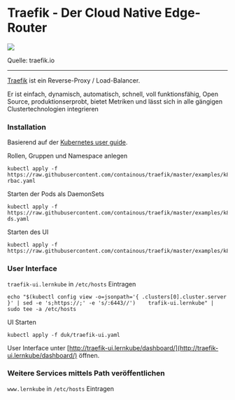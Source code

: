 Traefik - Der Cloud Native Edge-Router
======================================

![](https://d33wubrfki0l68.cloudfront.net/7c5fd7d38c371e23cdff059e6cebb10292cd441c/7d420/assets/img/traefik-architecture.svg)

Quelle: traefik.io
- - -

[Traefik](https://traefik.io/) ist ein Reverse-Proxy / Load-Balancer.

Er ist einfach, dynamisch, automatisch, schnell, voll funktionsfähig, Open Source, produktionserprobt, bietet Metriken und lässt sich in alle gängigen Clustertechnologien integrieren

### Installation

Basierend auf der [Kubernetes user guide](https://docs.traefik.io/user-guide/kubernetes/).


Rollen, Gruppen und Namespace anlegen

	kubectl apply -f https://raw.githubusercontent.com/containous/traefik/master/examples/k8s/traefik-rbac.yaml
	
Starten der Pods als DaemonSets
	
	kubectl apply -f https://raw.githubusercontent.com/containous/traefik/master/examples/k8s/traefik-ds.yaml
	
Starten des UI 	
	
	kubectl apply -f https://raw.githubusercontent.com/containous/traefik/master/examples/k8s/ui.yaml
 	
### User Interface

`traefik-ui.lernkube` in `/etc/hosts` Eintragen

	echo "$(kubectl config view -o=jsonpath='{ .clusters[0].cluster.server }' | sed -e 's;https://;' -e 's/:6443//')	trafik-ui.lernkube" | sudo tee -a /etc/hosts 

UI Starten

	kubectl apply -f duk/traefik-ui.yaml
	
User Interface unter [http://traefik-ui.lernkube/dashboard/](http://traefik-ui.lernkube/dashboard/) öffnen.

### Weitere Services mittels Path veröffentlichen

`www.lernkube` in `/etc/hosts` Eintragen


